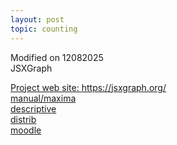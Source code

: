 ```yaml
---
layout: post
topic: counting
---
```

Modified on 12082025   
JSXGraph  
 
<a href="https://jsxgraph.org/" target="_blank">Project web site: https://jsxgraph.org/</a>  
<a href="https://maxima.sourceforge.io/docs/manual/maxima_toc.html" target="_blank">manual/maxima</a>  
<a href="https://maxima.sourceforge.io/docs/manual/maxima_212.html" target="_blank">descriptive</a>  
<a href="https://maxima.sourceforge.io/docs/manual/maxima_219.html" target="_blank">distrib</a>  
<a href="https://moodle.org/mod/forum/discuss.php?d=321745https://moodle.org/mod/forum/discuss.php?d=321745" target="_blank">moodle</a>  


  
<!--a href="https://www.w3schools.com/" target="_blank">Visit W3Schools!</a-->
<!--https://narkive.com/5dpqQgt3:2.571.143-->



 
